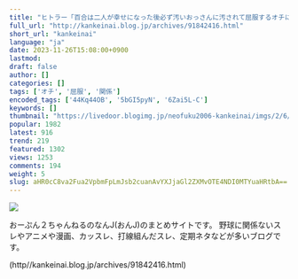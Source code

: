 ```yaml
---
title: "ヒトラー「百合は二人が幸せになった後必ず汚いおっさんに汚されて屈服するオチにしなければならない」 "
full_url: "http://kankeinai.blog.jp/archives/91842416.html"
short_url: "kankeinai"
language: "ja"
date: 2023-11-26T15:08:00+0900
lastmod: 
draft: false
author: []
categories: []
tags: ['オチ', '屈服', '関係']
encoded_tags: ['44Kq44OB', '5bGI5pyN', '6Zai5L-C']
keywords: []
thumbnail: "https://livedoor.blogimg.jp/neofuku2006-kankeinai/imgs/2/6/26e2507f-s.jpg"
popular: 1982
latest: 916
trend: 219
featured: 1302
views: 1253
comments: 194
weight: 5
slug: aHR0cC8va2Fua2VpbmFpLmJsb2cuanAvYXJjaGl2ZXMvOTE4NDI0MTYuaHRtbA==
---
```


![](https://livedoor.blogimg.jp/neofuku2006-kankeinai/imgs/2/6/26e2507f-s.jpg)

<div> <p id='blog-description'>おーぷん２ちゃんねるのなんJ(おんJ)のまとめサイトです。 野球に関係ないスレやアニメや漫画、カッスレ、打線組んだスレ、定期ネタなどが多いブログです。</p> </div>

(http//kankeinai.blog.jp/archives/91842416.html)
